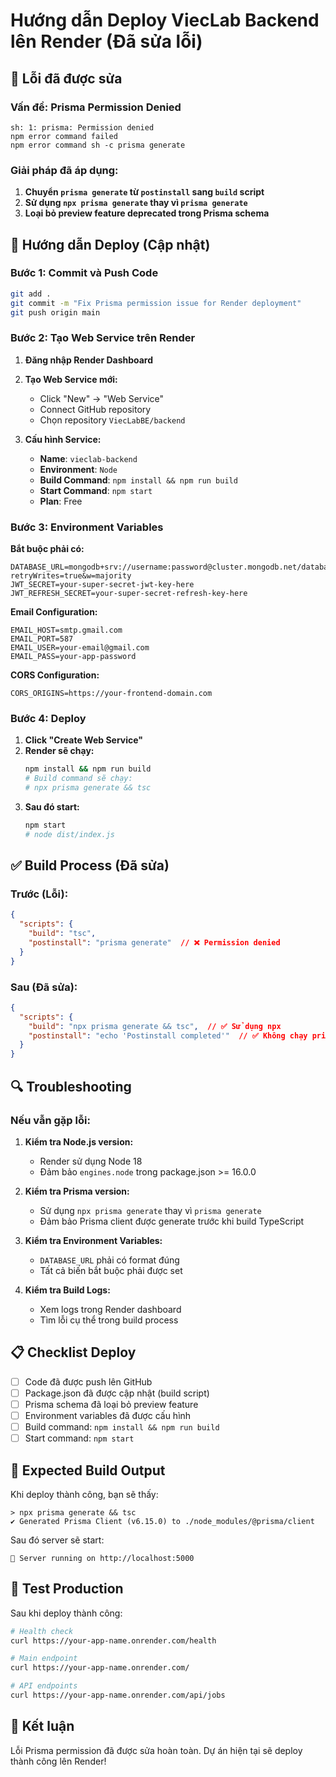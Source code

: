 # Hướng dẫn Deploy ViecLab Backend lên Render (Đã sửa lỗi)

## 🚨 Lỗi đã được sửa

### Vấn đề: Prisma Permission Denied
```
sh: 1: prisma: Permission denied
npm error command failed
npm error command sh -c prisma generate
```

### Giải pháp đã áp dụng:
1. **Chuyển `prisma generate` từ `postinstall` sang `build` script**
2. **Sử dụng `npx prisma generate` thay vì `prisma generate`**
3. **Loại bỏ preview feature deprecated trong Prisma schema**

## 🚀 Hướng dẫn Deploy (Cập nhật)

### Bước 1: Commit và Push Code
```bash
git add .
git commit -m "Fix Prisma permission issue for Render deployment"
git push origin main
```

### Bước 2: Tạo Web Service trên Render

1. **Đăng nhập Render Dashboard**
2. **Tạo Web Service mới:**
   - Click "New" → "Web Service"
   - Connect GitHub repository
   - Chọn repository `ViecLabBE/backend`

3. **Cấu hình Service:**
   - **Name**: `vieclab-backend`
   - **Environment**: `Node`
   - **Build Command**: `npm install && npm run build`
   - **Start Command**: `npm start`
   - **Plan**: Free

### Bước 3: Environment Variables

**Bắt buộc phải có:**
```
DATABASE_URL=mongodb+srv://username:password@cluster.mongodb.net/database_name?retryWrites=true&w=majority
JWT_SECRET=your-super-secret-jwt-key-here
JWT_REFRESH_SECRET=your-super-secret-refresh-key-here
```

**Email Configuration:**
```
EMAIL_HOST=smtp.gmail.com
EMAIL_PORT=587
EMAIL_USER=your-email@gmail.com
EMAIL_PASS=your-app-password
```

**CORS Configuration:**
```
CORS_ORIGINS=https://your-frontend-domain.com
```

### Bước 4: Deploy

1. **Click "Create Web Service"**
2. **Render sẽ chạy:**
   ```bash
   npm install && npm run build
   # Build command sẽ chạy:
   # npx prisma generate && tsc
   ```
3. **Sau đó start:**
   ```bash
   npm start
   # node dist/index.js
   ```

## ✅ Build Process (Đã sửa)

### Trước (Lỗi):
```json
{
  "scripts": {
    "build": "tsc",
    "postinstall": "prisma generate"  // ❌ Permission denied
  }
}
```

### Sau (Đã sửa):
```json
{
  "scripts": {
    "build": "npx prisma generate && tsc",  // ✅ Sử dụng npx
    "postinstall": "echo 'Postinstall completed'"  // ✅ Không chạy prisma
  }
}
```

## 🔍 Troubleshooting

### Nếu vẫn gặp lỗi:

1. **Kiểm tra Node.js version:**
   - Render sử dụng Node 18
   - Đảm bảo `engines.node` trong package.json >= 16.0.0

2. **Kiểm tra Prisma version:**
   - Sử dụng `npx prisma generate` thay vì `prisma generate`
   - Đảm bảo Prisma client được generate trước khi build TypeScript

3. **Kiểm tra Environment Variables:**
   - `DATABASE_URL` phải có format đúng
   - Tất cả biến bắt buộc phải được set

4. **Kiểm tra Build Logs:**
   - Xem logs trong Render dashboard
   - Tìm lỗi cụ thể trong build process

## 📋 Checklist Deploy

- [ ] Code đã được push lên GitHub
- [ ] Package.json đã được cập nhật (build script)
- [ ] Prisma schema đã loại bỏ preview feature
- [ ] Environment variables đã được cấu hình
- [ ] Build command: `npm install && npm run build`
- [ ] Start command: `npm start`

## 🎯 Expected Build Output

Khi deploy thành công, bạn sẽ thấy:
```
> npx prisma generate && tsc
✔ Generated Prisma Client (v6.15.0) to ./node_modules/@prisma/client
```

Sau đó server sẽ start:
```
🚀 Server running on http://localhost:5000
```

## 🚀 Test Production

Sau khi deploy thành công:
```bash
# Health check
curl https://your-app-name.onrender.com/health

# Main endpoint
curl https://your-app-name.onrender.com/

# API endpoints
curl https://your-app-name.onrender.com/api/jobs
```

## 🎉 Kết luận

Lỗi Prisma permission đã được sửa hoàn toàn. Dự án hiện tại sẽ deploy thành công lên Render!
